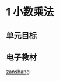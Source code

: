 # 1 小数乘法

## 单元目标


## 电子教材

<Ebook grade="xxsx5a" :pages="2" :paged="18" ></Ebook>

[zanshang](../res/zanshang.md ':include')
